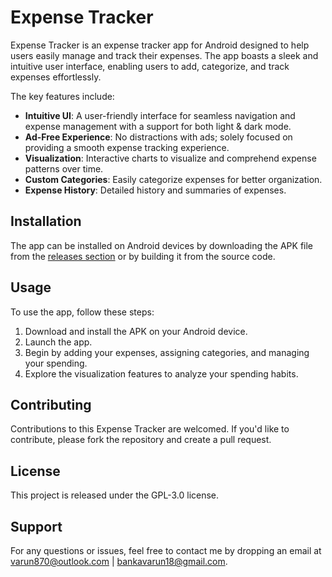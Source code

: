 # Expense Tracker

Expense Tracker is an expense tracker app for Android designed to help users easily manage and track their expenses. The app boasts a sleek and intuitive user interface, enabling users to add, categorize, and track expenses effortlessly.

The key features include:

- **Intuitive UI**: A user-friendly interface for seamless navigation and expense management with a support for both light & dark mode.
- **Ad-Free Experience**: No distractions with ads; solely focused on providing a smooth expense tracking experience.
- **Visualization**: Interactive charts to visualize and comprehend expense patterns over time.
- **Custom Categories**: Easily categorize expenses for better organization.
- **Expense History**: Detailed history and summaries of expenses.

## Installation

The app can be installed on Android devices by downloading the APK file from the [releases section](https://github.com/VarunBanka/expense-tracker-using-flutter/releases) or by building it from the source code.

## Usage

To use the app, follow these steps:

1. Download and install the APK on your Android device.
2. Launch the app.
3. Begin by adding your expenses, assigning categories, and managing your spending.
4. Explore the visualization features to analyze your spending habits.

## Contributing

Contributions to this Expense Tracker are welcomed. If you'd like to contribute, please fork the repository and create a pull request.

## License

This project is released under the GPL-3.0 license.

## Support

For any questions or issues, feel free to contact me by dropping an email at varun870@outlook.com | bankavarun18@gmail.com.

